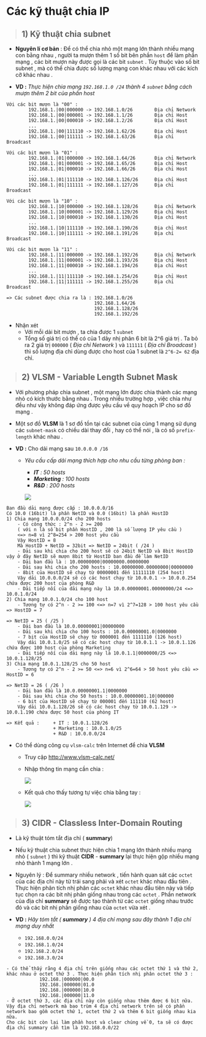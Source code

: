 # Các kỹ thuật chia IP
> ## **1) Kỹ thuật chia subnet**
- **Nguyên lí cơ bản** : Để có thể chia nhỏ một mạng lớn thành nhiều mạng con bằng nhau , người ta mượn thêm 1 số bit bên phần `host` để làm phần mạng , các bit mượn này được gọi là các bit `subnet` . Tùy thuộc vào số bit subnet , mà có thể chia được số lượng mạng con khác nhau với các kích cỡ khác nhau .

- **VD :** *Thực hiện chia mạng `192.168.1.0 /24` thành 4 `subnet` bằng cách mượn thêm 2 bit của phần host*
```
Với các bit mượn là "00" :
        192.168.1.|00|000000 -> 192.168.1.0/26        Địa chỉ Network
        192.168.1.|00|000001 -> 192.168.1.1/26        Địa chỉ Host
        192.168.1.|00|000010 -> 192.168.1.2/26        Địa chỉ Host
        ...
        192.168.1.|00|111110 -> 192.168.1.62/26       Địa chỉ Host
        192.168.1.|00|111111 -> 192.168.1.63/26       Địa chỉ Broadcast

Với các bit mượn là "01" :
        192.168.1.|01|000000 -> 192.168.1.64/26       Địa chỉ Network
        192.168.1.|01|000001 -> 192.168.1.65/26       Địa chỉ Host
        192.168.1.|01|000010 -> 192.168.1.66/26       Địa chỉ Host
        ...
        192.168.1.|01|111110 -> 192.168.1.126/26      Địa chỉ Host
        192.168.1.|01|111111 -> 192.168.1.127/26      Địa chỉ Broadcast

Với các bit mượn là "10" :
        192.168.1.|10|000000 -> 192.168.1.128/26      Địa chỉ Network
        192.168.1.|10|000001 -> 192.168.1.129/26      Địa chỉ Host
        192.168.1.|10|000010 -> 192.168.1.130/26      Địa chỉ Host
        ...
        192.168.1.|10|111110 -> 192.168.1.190/26      Địa chỉ Host
        192.168.1.|10|111111 -> 192.168.1.191/26      Địa chỉ Broadcast

Với các bit mượn là "11" :
        192.168.1.|11|000000 -> 192.168.1.192/26      Địa chỉ Network
        192.168.1.|11|000001 -> 192.168.1.193/26      Địa chỉ Host
        192.168.1.|11|000010 -> 192.168.1.194/26      Địa chỉ Host
        ...
        192.168.1.|11|111110 -> 192.168.1.254/26      Địa chỉ Host
        192.168.1.|11|111111 -> 192.168.1.255/26      Địa chỉ Broadcast

=> Các subnet được chia ra là : 192.168.1.0/26
                                192.168.1.64/26
                                192.168.1.128/26
                                192.168.1.192/26
```
- Nhận xét
    - Với mỗi dải bit mượn , ta chia được 1 `subnet`
    - Tổng số giá trị có thể có của 1 dãy nhị phân 6 bit là 2^6 giá trị . Ta bỏ ra 2 giá trị `000000` ( *Địa chỉ Network* ) và `111111` ( *Địa chỉ Broadcast* ) thì số lượng địa chỉ dùng được cho host của 1 subnet là `2^6-2= 62` địa chỉ.
> ## **2) VLSM - Variable Length Subnet Mask**
- Với phương pháp chia subnet , một mạng lớn được chia thành các mạng nhỏ có kích thước bằng nhau . Trong nhiều trường hợp , việc chia như đều như vậy không đáp ứng được yêu cầu về quy hoạch IP cho sơ đồ mạng .

- Một sơ đồ **VLSM** là 1 sơ đồ tồn tại các subnet của cùng 1 mạng sử dụng các `subnet-mask` có chiều dài thay đổi , hay có thể nói , là có số `prefix-length` khác nhau . 
- **VD :** Cho dải mạng sau `10.0.0.0 /16`
    - *Yêu cầu cấp dải mạng thích hợp cho nhu cầu từng phòng ban :*
        - ***IT** : 50 hosts*
        - ***Marketing** : 100 hosts*
        - ***R&D** : 200 hosts*

        ![](https://i.imgur.com/yyaHzqk.png)
```
Ban đầu dải mạng được cấp : 10.0.0.0/16
Có 10.0 (16bit) là phần NetID và 0.0 (16bit) là phần HostID
1) Chia mạng 10.0.0.0/24 cho 200 hosts
    - Có công thức : 2^n - 2 >= 200
    ( với n là số bit phần HostID , 200 là số lượng IP yêu cầu )
    <=> n=8 vì 2^8=254 > 200 host yêu cầu
    Vậy HostID = 8
    Mà HostID + NetID = 32bit => NetID = 24bit ( /24 )
    - Dải sau khi chia cho 200 host sẽ có 24bit NetID và 8bit HostID vậy ở đây NetID sẽ mượn 8bit từ HostID ban đầu để làm NetID
    - Dải ban đầu là : 10.00000000|00000000.00000000
    - Dải sau khi chia cho 200 hosts : 10.00000000.00000000|00000000
    - 8bit của HostID sẽ chạy từ 00000001 đến 11111110 (254 host)
    Vậy dải 10.0.0.0/24 sẽ có các host chạy từ 10.0.0.1 -> 10.0.0.254 chứa được 200 host của phòng R&D
    - Dải tiếp nối của dải mạng này là 10.0.00000001.00000000/24 <=> 10.0.1.0/24
2) Chia mạng 10.0.1.0/24 cho 100 host
    - Tương tự có 2^n - 2 >= 100 <=> n=7 vì 2^7=128 > 100 host yêu cầu => HostID = 7
                                                                       => NetID = 25 ( /25 )
    - Dải ban đầu là 10.0.00000001|00000000
    - Dải sau khi chia cho 100 hosts : 10.0.00000001.0|0000000
    - 7 bit của HostID sẽ chạy từ 0000001 đến 1111110 (126 host)
    Vậy dải 10.0.1.0/25 sẽ có các host chạy từ 10.0.1.1 -> 10.0.1.126 chứa được 100 host của phòng Marketing
    - Dải tiếp nối của dải mạng này là 10.0.1.1|0000000/25 <=> 10.0.1.128/25
3) Chia mạng 10.0.1.128/25 cho 50 host
    - Tương tự có 2^n - 2 >= 50 <=> n=6 vì 2^6=64 > 50 host yêu cầu => HostID = 6
                                                                       => NetID = 26 ( /26 )
    - Dải ban đầu là 10.0.00000001.1|0000000
    - Dải sau khi chia cho 50 hosts : 10.0.00000001.10|000000
    - 6 bit của HostID sẽ chạy từ 000001 đến 111110 (62 host)
    Vậy dải 10.0.1.128/26 sẽ có các host chạy từ 10.0.1.129 -> 10.0.1.190 chứa được 50 host của phòng IT

=> Kết quả :     + IT : 10.0.1.128/26
                 + Marketing : 10.0.1.0/25
                 + R&D : 10.0.0.0/24
```
- Có thể dùng công cụ `vlsm-calc` trên Internet để chia **VLSM**
    - Truy cập http://www.vlsm-calc.net/
    - Nhập thông tin mạng cần chia :

        ![](https://i.imgur.com/vYBNwBG.png)
    
    - Kết quả cho thấy tương tự việc chia bằng tay :

        ![](https://i.imgur.com/z0003T1.png)

> ## **3) CIDR - Classless Inter-Domain Routing**
- Là kỹ thuật tóm tắt địa chỉ ( **summary**)

- Nếu kỹ thuật chia subnet thực hiện chia 1 mạng lớn thành nhiều mạng nhỏ ( `subnet` ) thì kỹ thuật **CIDR** - **summary** lại thực hiện gộp nhiều mạng nhỏ thành 1 mạng lớn . 
- Nguyên lý : Để summary nhiều network , tiến hành quan sát các `octet` của các địa chỉ này từ trái sang phải và xét `octet` khác nhau đầu tiên . Thực hiện phân tích nhị phân các `octet` khác nhau đầu tiên này và tiếp tục chọn ra các bit nhị phân giống nhau trong các `octet` . Phần network của địa chỉ **summary** sẽ được tạo thành từ các `octet` giống nhau trước đó và các bit nhị phân giống nhau của `octet` vừa xét .
- **VD :** *Hãy tóm tắt ( **summary** ) 4 địa chỉ mạng sau đây thành 1 địa chỉ mạng duy nhất*
    - `192.168.0.0/24`
    - `192.168.1.0/24`
    - `192.168.2.0/24`
    - `192.168.3.0/24`
```
- Có thể thấy rằng 4 địa chỉ trên giống nhau các octet thứ 1 và thứ 2, khác nhau ở octet thứ 3 . Thực hiện phân tích nhị phân octet thứ 3 : 
            192.168.|000000|00.0
            192.168.|000000|01.0
            192.168.|000000|10.0
            192.168.|000000|11.0
- Ở octet thứ 3, các địa chỉ này còn giống nhau thêm được 6 bit nữa. 
Vậy địa chỉ network mà bao trùm 4 địa chỉ network trên sẽ có phần network bao gồm octet thứ 1, octet thứ 2 và thêm 6 bit giống nhau kia nữa. 
Cho các bit còn lại làm phần host và clear chúng về 0, ta sẽ có được địa chỉ summary cần tìm là 192.168.0.0/22
```
